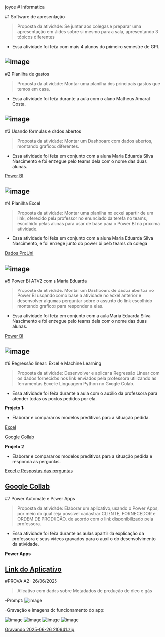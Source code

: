 joyce # Informatica

#1 Software de apresentação
>Proposta da atividade: Se juntar aos colegas e preparar uma apresentação em slides sobre si mesmo para a sala, apresentando 3 tópicos diferentes.
- Essa atividade foi feita com mais 4 alunos do primeiro semestre de GPI.

![image](https://github.com/user-attachments/assets/d240b1d7-90e2-40ba-b243-e2589dd64567)
------------------------------------------------------------------------------------------------------------------------------------------------------
#2 Planilha de gastos
>Proposta da atividade: Montar uma planilha dos principais gastos que temos em casa.
- Essa atividade foi feita durante a aula com o aluno Matheus Amaral Costa.

![image](https://github.com/user-attachments/assets/8ca2ba10-9331-499a-896d-5fc2319b2904)
------------------------------------------------------------------------------------------------------------------------------------------------------
#3 Usando fórmulas e dados abertos
>Proposta da atividade: Montar um Dashboard com dados abertos, montando graficos diferentes.
- Essa atividade foi feita em conjunto com a aluna Maria Eduarda Silva Nascimento e foi entregue pelo teams dela com o nome das duas alunas.

[Power BI](https://app.powerbi.com/links/J_uhG9sDmK?ctid=cf72e2bd-7a2b-4783-bdeb-39d57b07f76f&pbi_source=linkShare)

![image](https://github.com/user-attachments/assets/3aee0799-3510-4c97-85ff-7fd306097606)
------------------------------------------------------------------------------------------------------------------------------------------------------
#4 Planilha Excel
>Proposta da atividade: Montar uma planilha no ecxel apartir de um link, oferecido pela professor no enunciado da terefa no teams, escolhido pelas alunas para usar de base para o Power BI na proxima atividade.
- Essa atividade foi feita em conjunto com a aluna Maria Eduarda Silva Nascimento, e foi entrege junto do power bi pelo teams da colega

[Dados ProUni](https://fatecspgov-my.sharepoint.com/:x:/r/personal/maria_nascimento50_fatec_sp_gov_br/Documents/Arquivos%20de%20Chat%20do%20Microsoft%20Teams/DADOSPROUNI%201.xlsx?d=w22a9cd47e4bd47b3bc70a95549b06805&csf=1&web=1&e=VGrWKO)

![image](https://github.com/user-attachments/assets/2620c6c0-ac50-434c-a884-cf9b6174b660)
------------------------------------------------------------------------------------------------------------------------------------------------------
#5 Power BI ATV2 com a Maria Eduarda
>Proposta da atividade: Montar um Dashboard de dados abertos no Power BI usqando como base a atividade no ecxel anterior e desenvolver algumas perguntar sobre o assunto do link escolhido montando graficos para responder a elas.
- Essa atividade foi feita em conjunto com a aula Maria Eduarda Silva Nascimento e foi entregue pelo teams dela com o nome das duas alunas.

[Power BI](https://app.powerbi.com/links/_0TAQH23HG?ctid=cf72e2bd-7a2b-4783-bdeb-39d57b07f76f&pbi_source=linkShare)

![image](https://github.com/user-attachments/assets/71fda173-e974-4280-afed-cddcf1526173)
------------------------------------------------------------------------------------------------------------------------------------------------------
#6 Regressão linear: Excel e Machine Learning
>Proposta da atividade: Desenvolver e aplicar a Regressão Linear com os dados fornecidos nos link enviados pela professora utilizando as ferramentas Ecxel e Linguagem Python no Google Colab.
- Essa atividade foi feita durante a aula com o auxilio da professora para atender todas os pontos pedidos por ela.

**Projeto 1:**
- Elaborar e comparar os modelos preditivos para a situação pedida.

[Excel](https://fatecspgov.sharepoint.com/:x:/r/sites/Section_INF168.A753.N.077.146.20251/Student%20Work/Working%20files/JOYCE%20FERNANDES%20DA%20SILVA%20HONORIO/Regress%C3%A3o%20linear_%20Excel%20e%20Machine%20Learning/Ice%20Cream2025.xlsx?d=w2529af0f92d045458447d91dac196ad0&csf=1&web=1&e=3M8oFd)

[Google Collab](https://colab.research.google.com/drive/1hNAXuHfLzmoR5GJMR2yTGOwBDfmY9MEr?authuser=1&pli=1#scrollTo=h_lGhKFTmOTT)

**Projeto 2**
- Elaborar e comparar os modelos preditivos para a situação pedida e responda as perguntas.

[Excel e Respostas das perguntas](https://fatecspgov-my.sharepoint.com/:x:/r/personal/joyce_honorio_fatec_sp_gov_br/Documents/Pasta.xlsx?d=w5953a8cb7f8b471fa301509f5a23512b&csf=1&web=1&e=sfwPdW)

[Google Collab](https://colab.research.google.com/notebooks/intro.ipynb#scrollTo=_6OGqCMJu00L)
------------------------------------------------------------------------------------------------------------------------------------------------------
#7 Power Automate e Power Apps
>Proposta da atividade: Elaborar um aplicativo, usando o Power Apps, por meio do qual seja possível cadastrar CLIENTE, FORNECEDOR  e ORDEM DE PRODUÇÃO, de acordo com o link disponibilizado pela professora.
- Essa atividade foi feita durante as aulas apartir da explicação da professora e seus vídeos gravados para o auxilio do desenvolvimento da atividade.

**Power Apps**

[Link do Aplicativo](https://apps.powerapps.com/play/e/5ad9ca69-6a4e-ec7e-8e88-bd3c6254c0e4/a/612fc43e-365a-444c-a38d-c9b1e0c6b644?tenantId=cf72e2bd-7a2b-4783-bdeb-39d57b07f76f&hint=0ad79be2-263f-4ba3-b22c-22283f5484cf&sourcetime=1749594152127)
------------------------------------------------------------------------------------------------------------------------------------------------------
#PROVA A2- 26/06/2025
> Alicativo com dados sobre Metadados de produção de óleo e gás

-Prompt:
![image](https://github.com/user-attachments/assets/df159643-497d-471c-a90b-80faa4fc6f1c)

-Gravação e imagens do funcionamento do app:

![image](https://github.com/user-attachments/assets/b6c64d1e-1280-4038-96cd-8af838c5e6b6)
![image](https://github.com/user-attachments/assets/96257a9a-c6e6-4bad-97b6-d83cfb1723ee)
![image](https://github.com/user-attachments/assets/4ff5b005-a1df-40a0-ac7c-afe3e068f50a)
![image](https://github.com/user-attachments/assets/ddbe7cb3-5979-467d-b164-0fded385b431)

[Gravando 2025-06-26 210641.zip](https://github.com/user-attachments/files/20935427/Gravando.2025-06-26.210641.zip)

